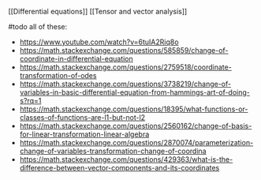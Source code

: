 [[Differential equations]]
[[Tensor and vector analysis]]


#todo all of these:
- https://www.youtube.com/watch?v=6tuIA2Riq8o
- https://math.stackexchange.com/questions/585859/change-of-coordinate-in-differential-equation
- https://math.stackexchange.com/questions/2759518/coordinate-transformation-of-odes
- https://math.stackexchange.com/questions/3738219/change-of-variables-in-basic-differential-equation-from-hammings-art-of-doing-s?rq=1
- https://math.stackexchange.com/questions/18395/what-functions-or-classes-of-functions-are-l1-but-not-l2
- https://math.stackexchange.com/questions/2560162/change-of-basis-for-linear-transformation-linear-algebra
- https://math.stackexchange.com/questions/2870074/parameterization-change-of-variables-transformation-change-of-coordina
- https://math.stackexchange.com/questions/429363/what-is-the-difference-between-vector-components-and-its-coordinates